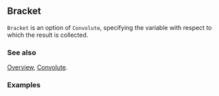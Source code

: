 ## Bracket

`Bracket` is an option of `Convolute`, specifying the variable with respect to which the result is collected.

### See also

[Overview](Extra/FeynCalc.md), [Convolute](Convolute.md).

### Examples